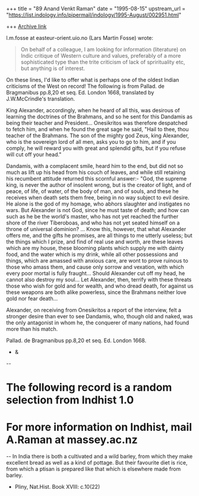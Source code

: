 +++
title = "89 Anand Venkt Raman"
date = "1995-08-15"
upstream_url = "https://list.indology.info/pipermail/indology/1995-August/002951.html"

+++
[Archive link](https://list.indology.info/pipermail/indology/1995-August/002951.html)

l.m.fosse at easteur-orient.uio.no (Lars Martin Fosse) wrote:

>On behalf of a colleague, I am looking for information (literature) on
>Indic critique of Western culture and values, preferably of a more
>sophisticated type than the trite criticism of lack of sprirituality etc,
>but anything is of interest.

On these lines, I'd like to offer what is perhaps one of the oldest
Indian criticisms of the West on record! The following is from
Pallad. de Bragmanibus pp.8,20 et seq. Ed. London 1668, translated by
J.W.McCrindle's translation.

King  Alexander, accordingly, when he heard  of  all this, was desirous of
learning the doctrines of the Brahmans, and so  he  sent for this Dandamis
as being   their  teacher  and President...   Onesikritos   was  therefore
despatched to fetch him, and when he  found the great  sage he said, "Hail
to thee, thou teacher  of the Brahmans.   The son of  the mighty god Zeus,
king Alexander, who is the sovereign lord of  all  men, asks  you to go to
him, and if you comply, he will reward you with  great and splendid gifts,
but if you refuse will cut off your head."

Dandamis, with a complacent  smile, heard  him to the end,  but did not so
much as  lift  up his  head  from his  couch  of  leaves, and  while still
retaining his recumbent attitude returned this scornful answer:- "God, the
supreme king, is never the author of insolent wrong, but is the creator of
light, and of peace, of life, of water, of the body of  man, and of souls,
and these he receives when  death sets them free, being  in no way subject
to evil desire.  He alone is  the  god of my homage, who  abhors slaughter
and instigates no wars.  But Alexander is not God, since  he must taste of
death;  and how  can such as he be  the  world's master,  who has not  yet
reached the further shore  of the river  Tiberoboas, and who  has  not yet
seated himself on a throne of  universal dominion? ... Know this, however,
that what Alexander offers me, and  the gifts  he promises, are all things
to me utterly useless; but the things which I prize, and find  of real use
and worth, are  these leaves which are my   house,  these blooming  plants
which supply me with dainty food, and  the  water which is my drink, while
all other possessions and things, which are amassed with anxious care, are
wont to prove ruinous to those who amass them,  and  cause only sorrow and
vexation, with which  every   poor mortal is    fully fraught...    Should
Alexander cut  off   my  head, he cannot   also destroy   my  soul...  Let
Alexander, then,  terrify  with these threats those who  wish for gold and
for  wealth, and who dread  death, for against us  these  weapons are both
alike powerless, since the Brahmans neither love gold nor fear death...

Alexander, on receiving from Onesikritos a report of the interview, felt a
stronger desire than ever to see Dandamis, who, though old and  naked, was
the only antagonist in whom  he, the conquerer  of many nations, had found
more than his match.

Pallad. de Bragmanibus pp.8,20 et seq. Ed. London 1668.

- &

--
# The following record is a random selection from Indhist 1.0
# For more information on Indhist, mail A.Raman at massey.ac.nz
--
In India there  is both  a cultivated  and a wild  barley, from which they
make excellent bread  as well as  a  kind of pottage.  But their favourite
diet is rice, from which a ptisan is prepared like that which is elsewhere
made from barley.

- Pliny, Nat.Hist. Book XVIII: c.10(22)






